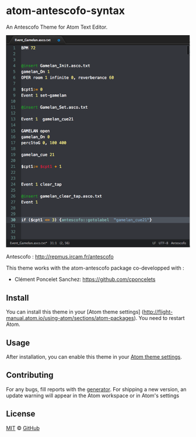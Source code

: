 # atom-antescofo-syntax

An Antescofo Theme for Atom Text Editor.

![](https://github.com/nadirB/atom-antescofo-syntax/blob/master/screenshots/atom-antescofo-screen-caps.png)



Antescofo : http://repmus.ircam.fr/antescofo


This theme works with the atom-antescofo package co-developped with :

- Clément Poncelet Sanchez: https://github.com/cponcelets

## Install

You can install this theme in your [Atom theme settings] (http://flight-manual.atom.io/using-atom/sections/atom-packages).
You need to restart Atom.

## Usage

After installation, you can enable this theme in your [Atom theme settings](http://flight-manual.atom.io/using-atom/sections/atom-packages/#_atom_themes).


## Contributing

For any bugs, fill reports with the [generator](https://github.com/nadirB/atom-antescofo-syntax/issues). For shipping a new version, an update warning will appear in the Atom workspace or in Atom's settings

## License

[MIT](./LICENSE) &copy; [GitHub](https://github.com/)
